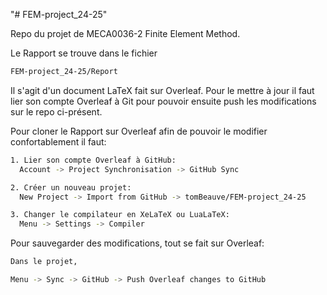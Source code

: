 "# FEM-project_24-25" 

Repo du projet de MECA0036-2 Finite Element Method.

Le Rapport se trouve dans le fichier 
```bash
FEM-project_24-25/Report
```
Il s'agit d'un document LaTeX fait sur Overleaf. Pour le mettre à jour il faut lier son compte Overleaf à Git pour pouvoir ensuite push les modifications sur le repo ci-présent.

Pour cloner le Rapport sur Overleaf afin de pouvoir le modifier confortablement il faut:

```bash
1. Lier son compte Overleaf à GitHub:
  Account -> Project Synchronisation -> GitHub Sync

2. Créer un nouveau projet:
  New Project -> Import from GitHub -> tomBeauve/FEM-project_24-25

3. Changer le compilateur en XeLaTeX ou LuaLaTeX:
  Menu -> Settings -> Compiler
```

Pour sauvegarder des modifications, tout se fait sur Overleaf:

```bash
Dans le projet,

Menu -> Sync -> GitHub -> Push Overleaf changes to GitHub
```
